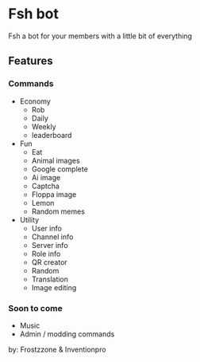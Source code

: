 # Fsh bot

Fsh a bot for your members with a little bit of everything

## Features

### Commands

- Economy
  - Rob
  - Daily
  - Weekly
  - leaderboard
- Fun
  - Eat
  - Animal images
  - Google complete
  - Ai image
  - Captcha
  - Floppa image
  - Lemon
  - Random memes
- Utility
  - User info
  - Channel info
  - Server info
  - Role info
  - QR creator
  - Random
  - Translation
  - Image editing

### Soon to come

- Music
- Admin / modding commands


by: Frostzzone & Inventionpro